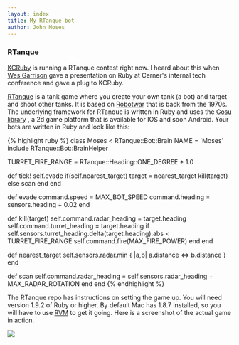 ```yaml
---
layout: index
title: My RTanque bot
author: John Moses
---
```

### RTanque
[KCRuby](http://www.meetup.com/kcruby/) is running a RTanque contest right now.  I heard about this when [Wes Garrison](https://twitter.com/wesgarrison/) gave a presentation on Ruby at Cerner's internal tech conference and gave a plug to KCRuby.

[RTanque](https://github.com/awilliams/RTanque) is a tank game where you create your own tank (a bot) and target and shoot other tanks.  It is based on [Robotwar](http://corewar.co.uk/robotwar/) that is back from the 1970s.  The underlying framework for RTanque is written in Ruby and uses the [Gosu library](http://www.libgosu.org/) , a 2d game platform that is available for IOS and soon Android.  Your bots are written in Ruby and look like this:

{% highlight ruby %}
class Moses < RTanque::Bot::Brain
  NAME = 'Moses'
  include RTanque::Bot::BrainHelper

  TURRET_FIRE_RANGE = RTanque::Heading::ONE_DEGREE * 1.0
  
  def tick!
    self.evade
    if(self.nearest_target)
      target = nearest_target
      kill(target)
    else
      scan
    end
  end

  def evade
    command.speed = MAX_BOT_SPEED
    command.heading = sensors.heading + 0.02
  end

  def kill(target)
    self.command.radar_heading = target.heading
    self.command.turret_heading = target.heading
    if self.sensors.turret_heading.delta(target.heading).abs < TURRET_FIRE_RANGE
      self.command.fire(MAX_FIRE_POWER)
    end
  end

  def nearest_target
    self.sensors.radar.min { |a,b| a.distance <=> b.distance }
  end

  def scan
    self.command.radar_heading = self.sensors.radar_heading + MAX_RADAR_ROTATION
  end
end 
{% endhighlight %}

The RTanque repo has instructions on setting the game up.  You will need version 1.9.2 of Ruby or higher.  By default Mac has 1.8.7 installed, so you will have to use [RVM](https://rvm.io/) to get it going.  Here is a screenshot of the actual game in action.

<img src="{{ site.url }}/images/rtanque.png" />
